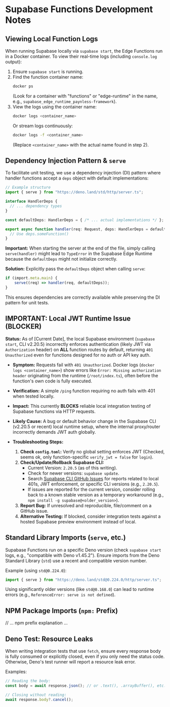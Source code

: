 # Supabase Functions Development Notes

## Viewing Local Function Logs

When running Supabase locally via `supabase start`, the Edge Functions run in a Docker container. To view their real-time logs (including `console.log` output):

1.  Ensure `supabase start` is running.
2.  Find the function container name:
    ```bash
    docker ps
    ```
    (Look for a container with "functions" or "edge-runtime" in the name, e.g., `supabase_edge_runtime_paynless-framework`).
3.  View the logs using the container name:
    ```bash
    docker logs <container_name>
    ```
    Or stream logs continuously:
    ```bash
    docker logs -f <container_name>
    ```
    (Replace `<container_name>` with the actual name found in step 2).

## Dependency Injection Pattern & `serve`

To facilitate unit testing, we use a dependency injection (DI) pattern where handler functions accept a `deps` object with default implementations:

```typescript
// Example structure
import { serve } from "https://deno.land/std/http/server.ts";

interface HandlerDeps {
  // ... dependency types
}

const defaultDeps: HandlerDeps = { /* ... actual implementations */ };

export async function handler(req: Request, deps: HandlerDeps = defaultDeps): Promise<Response> {
  // Use deps.someFunction()
}
```

**Important:** When starting the server at the end of the file, simply calling `serve(handler)` might lead to `TypeError` in the Supabase Edge Runtime because the `defaultDeps` might not initialize correctly.

**Solution:** Explicitly pass the `defaultDeps` object when calling `serve`:

```typescript
if (import.meta.main) {
    serve((req) => handler(req, defaultDeps));
}
```

This ensures dependencies are correctly available while preserving the DI pattern for unit tests.

## IMPORTANT: Local JWT Runtime Issue (BLOCKER)

**Status:** As of [Current Date], the local Supabase environment (`supabase start`, CLI v2.20.5) incorrectly enforces authentication (likely JWT via `Authorization` header) on **ALL** function routes by default, returning `401 Unauthorized` even for functions designed for no auth or API key auth.

*   **Symptom:** Requests fail with `401 Unauthorized`. Docker logs (`docker logs <container_name>`) show errors like `Error: Missing authorization header` originating from the runtime (`/root/index.ts`), often before the function's own code is fully executed.
*   **Verification:** A simple `/ping` function requiring no auth fails with 401 when tested locally.
*   **Impact:** This currently **BLOCKS** reliable local integration testing of Supabase functions via HTTP requests.
*   **Likely Cause:** A bug or default behavior change in the Supabase CLI (v2.20.5 or recent) local runtime setup, where the internal proxy/router incorrectly demands JWT auth globally.

*   **Troubleshooting Steps:**
    1.  **Check `config.toml`:** Verify no global setting enforces JWT (Checked, seems ok, only function-specific `verify_jwt = false` for `login`).
    2.  **Check/Update/Rollback Supabase CLI:**
        *   Current Version: `2.20.5` (as of this writing).
        *   Check for newer versions: `supabase update`.
        *   Search [Supabase CLI GitHub Issues](https://github.com/supabase/cli/issues) for reports related to local 401s, JWT enforcement, or specific CLI versions (e.g., `2.20.5`).
        *   If issues are reported for the current version, consider rolling back to a known stable version as a temporary workaround (e.g., `npm install -g supabase@<older_version>`).
    3.  **Report Bug:** If unresolved and reproducible, file/comment on a GitHub issue.
    4.  **Alternative Testing:** If blocked, consider integration tests against a hosted Supabase preview environment instead of local.

## Standard Library Imports (`serve`, etc.)

Supabase Functions run on a specific Deno version (check `supabase start` logs, e.g., "compatible with Deno v1.45.2"). Ensure imports from the Deno Standard Library (`std`) use a recent and compatible version number.

Example (using `std@0.224.0`):
```typescript
import { serve } from "https://deno.land/std@0.224.0/http/server.ts";
```
Using significantly older versions (like `std@0.168.0`) can lead to runtime errors (e.g., `ReferenceError: serve is not defined`).

## NPM Package Imports (`npm:` Prefix)

// ... npm prefix explanation ...

## Deno Test: Resource Leaks

When writing integration tests that use `fetch`, ensure every response body is fully consumed or explicitly closed, even if you only need the status code. Otherwise, Deno's test runner will report a resource leak error.

Examples:
```typescript
// Reading the body:
const body = await response.json(); // or .text(), .arrayBuffer(), etc.

// Closing without reading:
await response.body?.cancel();
``` 